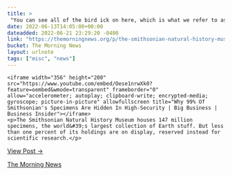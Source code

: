 ```yaml
---
title: > 
 "You can see all of the bird ick on here, which is what we refer to as 'snarge.'"
date: 2022-06-13T14:05:00+00:00
dateadded: 2022-06-21 23:29:20 -0400
link: "https://themorningnews.org/p/the-smithsonian-natural-history-museum-houses-147-million-specimens"
bucket: The Morning News
layout: urlnote
tags: ["misc", "news"]
--- 
```




  
    
  

  
    <iframe width="356" height="200" src="https://www.youtube.com/embed/Oese1nrwXk0?feature=oembed&wmode=transparent" frameborder="0" allow="accelerometer; autoplay; clipboard-write; encrypted-media; gyroscope; picture-in-picture" allowfullscreen title="Why 99% Of Smithsonian's Specimens Are Hidden In High-Security | Big Business | Business Insider"></iframe>
    <p>The Smithsonian Natural History Museum houses 147 million specimens, the world&#39;s largest collection of Earth stuff. But less than one percent of its holdings are on display, reserved instead for scientific research.</p>
  
  <p><a href="https://themorningnews.org/p/the-smithsonian-natural-history-museum-houses-147-million-specimens">View Post &rarr;</a></p>



 <!-- end excerpt --> 
<div class='bucket'><a class='internal-link' href='/buckets/the-morning-news'>The Morning News</a></div> 
